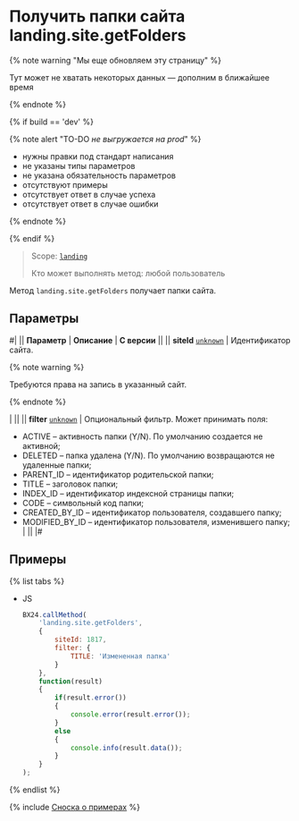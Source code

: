 # Получить папки сайта landing.site.getFolders

{% note warning "Мы еще обновляем эту страницу" %}

Тут может не хватать некоторых данных — дополним в ближайшее время

{% endnote %}

{% if build == 'dev' %}

{% note alert "TO-DO _не выгружается на prod_" %}

- нужны правки под стандарт написания
- не указаны типы параметров
- не указана обязательность параметров
- отсутствуют примеры
- отсутствует ответ в случае успеха
- отсутствует ответ в случае ошибки

{% endnote %}

{% endif %}

> Scope: [`landing`](../../scopes/permissions.md)
>
> Кто может выполнять метод: любой пользователь

Метод `landing.site.getFolders` получает папки сайта.

## Параметры

#|
|| **Параметр** | **Описание** | **С версии** ||
|| **siteId**
[`unknown`](../../data-types.md) | Идентификатор сайта. 

{% note warning %}

Требуются права на запись в указанный сайт. 

{% endnote %}

| ||
|| **filter**
[`unknown`](../../data-types.md) | Опциональный фильтр. Может принимать поля:
- ACTIVE – активность папки (Y/N). По умолчанию создается не активной;
- DELETED – папка удалена (Y/N). По умолчанию возвращаются не удаленные папки;
- PARENT_ID – идентификатор родительской папки;
- TITLE – заголовок папки;
- INDEX_ID – идентификатор индексной страницы папки;
- CODE – символьный код папки;
- CREATED_BY_ID – идентификатор пользователя, создавшего папку;
- MODIFIED_BY_ID – идентификатор пользователя, изменившего папку; | ||
|#

## Примеры

{% list tabs %}

- JS

    ```js
    BX24.callMethod(
        'landing.site.getFolders',
        {
            siteId: 1817,
            filter: {
                TITLE: 'Измененная папка'
            }
        },
        function(result)
        {
            if(result.error())
            {
                console.error(result.error());
            }
            else
            {
                console.info(result.data());
            }
        }
    );
    ```

{% endlist %}

{% include [Сноска о примерах](../../../_includes/examples.md) %}